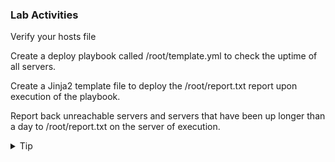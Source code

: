 ### Lab Activities
Verify your hosts file 

Create a deploy playbook called /root/template.yml to check the uptime of all servers. 

Create a Jinja2 template file to deploy the /root/report.txt report upon execution of the playbook.

Report back unreachable servers and servers that have been up longer than a day to /root/report.txt on the server of execution.
<br>

<details>
<summary>Tip</summary>
If you get stuck, the answer file is found in /answers/template.yml

```plain
cp /answers/template.yml /root/template.yml
cp /answers/template.j2 /root/template.j2
```{{exec}}
</details>

<br>
<details>
<summary>Solution</summary>

```plain
cat /root/hosts
```{{exec}}

### Yaml for playbook
```
---
- name: Start of Jinja2 Template Push
  hosts: servers
  vars:
  gather_facts: True
  become: False
  tasks:

    - name: Get information for uptime on all systems
      shell: uptime
      register: uptime
      
    - name: Copy template over to all hosts
      template:
        src: /root/template.j2
        dest: "/root/report.{{ansible_date_time.iso8601_basic_short}}.txt"
      run_once: yes
      delegate_to: localhost
```

Run Playbook and verify that everything pushed correctly

```plain
ansible-playbook -i /root/hosts /root/template.yml
```{{exec}}

Manual verify for all 

```
cat /root/report.*.txt
```{{exec}}

</details>